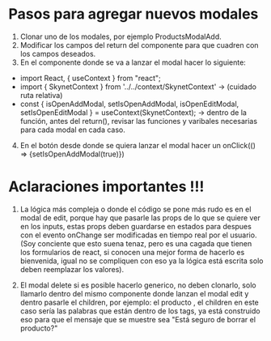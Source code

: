 # Pasos para agregar nuevos modales

1. Clonar uno de los modales, por ejemplo ProductsModalAdd.
2. Modificar los campos del return del componente para que cuadren con los campos deseados.
3. En el componente donde se va a lanzar el modal hacer lo siguiente:
  - import React, { useContext } from "react";
  - import { SkynetContext } from '../../context/SkynetContext' -> (cuidado ruta relativa)
  - const { isOpenAddModal, setIsOpenAddModal, isOpenEditModal, setIsOpenEditModal } = useContext(SkynetContext); -> dentro de la función, antes del return(), revisar las funciones y varibales necesarias para cada modal en cada caso.

4. En el botón desde donde se quiera lanzar el modal hacer un onClick(() => {setIsOpenAddModal(true)})   

# Aclaraciones importantes !!!

1. La lógica más compleja o donde el código se pone más rudo es en el modal de edit, porque hay que pasarle las props de lo que se quiere ver en los inputs, estas props deben guardarse en estados para despues con el evento onChange ser modificadas en tiempo real por el usuario. (Soy conciente que esto suena tenaz, pero es una cagada que tienen los formularios de react, si conocen una mejor forma de hacerlo es bienvenida, igual no se compliquen con eso ya la lógica está escrita solo deben reemplazar los valores).

2. El modal delete si es posible hacerlo generico, no deben clonarlo, solo llamarlo dentro del mismo componente donde lanzan el modal edit y dentro pasarle el children, por ejemplo:
<ModalDelete> el producto </ModalDelete>, el children en este caso sería las palabras que están dentro de los tags, ya está construido eso para que el mensaje que se muestre sea "Está seguro de borrar el producto?"